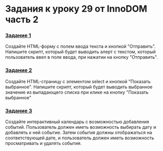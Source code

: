 # Задания к уроку 29 от InnoDOM часть 2

### [Задание 1](./task1.js)
Создайте HTML-форму с полем ввода текста и кнопкой "Отправить". Напишите скрипт, который будет выводить алерт с текстом, который пользователь ввел в поле ввода, при нажатии на кнопку "Отправить".

### [Задание 2](./task2.js)
Создайте HTML-страницу с элементом select и кнопкой "Показать выбранное". Напишите скрипт, который будет выводить выбранное значение из выпадающего списка при клике на кнопку "Показать выбранное"

### [Задание 3](./task3.js)
Создайте интерактивный календарь с возможностью добавления событий. Пользователь должен иметь возможность выбирать дату и добавлять к ней событие. Затем события должны отображаться на соответствующей дате, и пользователь должен иметь возможность просматривать и удалять события.